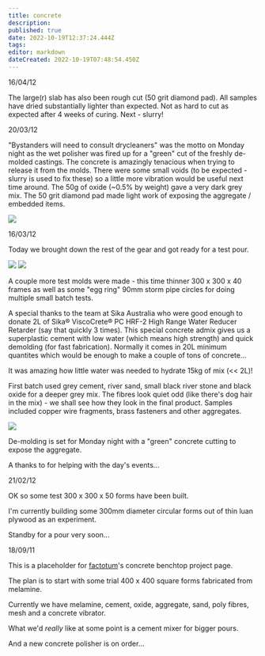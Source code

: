 ```yaml
---
title: concrete
description: 
published: true
date: 2022-10-19T12:37:24.444Z
tags: 
editor: markdown
dateCreated: 2022-10-19T07:48:54.450Z
---
```


16/04/12

The large(r) slab has also been rough cut (50 grit diamond pad). All samples have dried substantially lighter than expected. Not as hard to cut as expected after 4 weeks of curing. Next - slurry!

20/03/12

"Bystanders will need to consult drycleaners" was the motto on Monday night as the wet polisher was fired up for a "green" cut of the freshly de-molded castings. The concrete is amazingly tenacious when trying to release it from the molds. There were some small voids (to be expected - slurry is used to fix these) so a little more vibration would be useful next time around. The 50g of oxide (\~0.5% by weight) gave a very dark grey mix. The 50 grit diamond pad made light work of exposing the aggregate / embedded items.

![](/projects/testcasts01.jpg)

16/03/12

Today we brought down the rest of the gear and got ready for a test pour.

![](/projects/howtostore1.jpg) ![](/projects/howtostore2.jpg)

A couple more test molds were made - this time thinner 300 x 300 x 40 frames as well as some "egg ring" 90mm storm pipe circles for doing multiple small batch tests.

A special thanks to the team at Sika Australia who were good enough to donate 2L of Sika® ViscoCrete® PC HRF-2 High Range Water Reducer Retarder (say that quickly 3 times). This special concrete admix gives us a superplastic cement with low water (which means high strength) and quick demolding (for fast fabrication). Normally it comes in 20L minimum quantites which would be enough to make a couple of tons of concrete...

It was amazing how little water was needed to hydrate 15kg of mix (\<\< 2L)!

First batch used grey cement, river sand, small black river stone and black oxide for a deeper grey mix. The fibres look quiet odd (like there's dog hair in the mix) - we shall see how they look in the final product. Samples included copper wire fragments, brass fasteners and other aggregates.

![](/projects/concrete01.jpg)

De-molding is set for Monday night with a "green" concrete cutting to expose the aggregate.

A thanks to [](/user/jmuirhead) for helping with the day's events...

21/02/12

OK so some test 300 x 300 x 50 forms have been built.

I'm currently building some 300mm diameter circular forms out of thin luan plywood as an experiment.

Standby for a pour very soon...

18/09/11

This is a placeholder for [factotum](/user/factotum)'s concrete benchtop project page.

The plan is to start with some trial 400 x 400 square forms fabricated from melamine.

Currently we have melamine, cement, oxide, aggregate, sand, poly fibres, mesh and a concrete vibrator.

What we'd *really* like at some point is a cement mixer for bigger pours.

And a new concrete polisher is on order...
